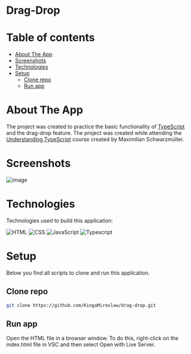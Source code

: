 # Drag-Drop

# Table of contents

- [About The App](#about-the-app)
- [Screenshots](#screenshots)
- [Technologies](#technologies)
- [Setup](#setup)
  - [Clone repo](#clone-repo)
  - [Run app](#run-app)

# About The App

The project was created to practice the basic functionality of [TypeScript](https://www.typescriptlang.org/) and the drag-drop feature. The project was created while attending the [Understanding TypeScript](https://www.udemy.com/course/understanding-typescript/) course created by Maximilian Schwarzmüller.


# Screenshots

![image](https://github.com/KingaMiroslaw/drag-drop/assets/106964401/8dba0edd-c548-407b-9943-aba0da1aed34)



# Technologies

Technologies used to build this application:

![HTML](https://img.shields.io/badge/HTML5-E34F26?style=for-the-badge&logo=html5&logoColor=white)
![CSS](https://img.shields.io/badge/CSS3-1572B6?style=for-the-badge&logo=css3&logoColor=white)
![JavaScript](https://img.shields.io/badge/JavaScript-F7DF1E?style=for-the-badge&logo=javascript&logoColor=black)
![Typescript](https://img.shields.io/badge/TypeScript-007ACC?style=for-the-badge&logo=typescript&logoColor=white)


# Setup

Below you find all scripts to clone and run this application.

## Clone repo

```bash
git clone https://github.com/KingaMiroslaw/drag-drop.git
```

## Run app

Open the HTML file in a browser window. To do this, right-click on the index.html file in VSC and then select Open with Live Server.

